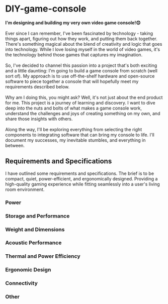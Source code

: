 # DIY-game-console
**I'm designing and building my very own video game console!😊** <br>
<br>
Ever since I can remember, I've been fascinated by technology - taking things apart, figuring out how they work, and putting them back together. There's something magical about the blend of creativity and logic that goes into technology. While I love losing myself in the world of video games, it's the technology behind those games that captures my imagination. <br>
<br>
So, I've decided to channel this passion into a project that's both exciting and a little daunting: I'm going to build a game console from scratch (well sort of). My approach is to use off-the-shelf hardware and open-source software to piece together a console that will hopefully meet my requirements described below. <br>
<br>
Why am I doing this, you might ask? Well, it's not just about the end product for me. This project is a journey of learning and discovery. I want to dive deep into the nuts and bolts of what makes a game console work, understand the challenges and joys of creating something on my own, and share those insights with others. <br>
<br>
Along the way, I'll be exploring everything from selecting the right components to integrating software that can bring my console to life. I'll document my successes, my inevitable stumbles, and everything in between. <br>
## Requirements and Specifications
I have outlined some requirements and specifications. The brief is to be compact, quiet, power-efficient, and ergonomically designed. Providing a high-quality gaming experience while fitting seamlessly into a user's living room environment. <br>
### Power
### Storage and Performance
### Weight and Dimensions
### Acoustic Performance
### Thermal and Power Efficiency
### Ergonomic Design
### Connectivity
### Other
